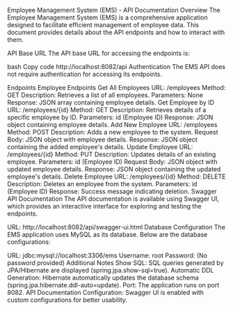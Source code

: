 Employee Management System (EMS) - API Documentation
Overview
The Employee Management System (EMS) is a comprehensive application designed to facilitate efficient management of employee data. This document provides details about the API endpoints and how to interact with them.

API Base URL
The API base URL for accessing the endpoints is:

bash
Copy code
http://localhost:8082/api
Authentication
The EMS API does not require authentication for accessing its endpoints.

Endpoints
Employee Endpoints
Get All Employees
URL: /employees
Method: GET
Description: Retrieves a list of all employees.
Parameters: None
Response: JSON array containing employee details.
Get Employee by ID
URL: /employees/{id}
Method: GET
Description: Retrieves details of a specific employee by ID.
Parameters: id (Employee ID)
Response: JSON object containing employee details.
Add New Employee
URL: /employees
Method: POST
Description: Adds a new employee to the system.
Request Body: JSON object with employee details.
Response: JSON object containing the added employee's details.
Update Employee
URL: /employees/{id}
Method: PUT
Description: Updates details of an existing employee.
Parameters: id (Employee ID)
Request Body: JSON object with updated employee details.
Response: JSON object containing the updated employee's details.
Delete Employee
URL: /employees/{id}
Method: DELETE
Description: Deletes an employee from the system.
Parameters: id (Employee ID)
Response: Success message indicating deletion.
Swagger API Documentation
The API documentation is available using Swagger UI, which provides an interactive interface for exploring and testing the endpoints.

URL: http://localhost:8082/api/swagger-ui.html
Database Configuration
The EMS application uses MySQL as its database. Below are the database configurations:

URL: jdbc:mysql://localhost:3306/ems
Username: root
Password: (No password provided)
Additional Notes
Show SQL: SQL queries generated by JPA/Hibernate are displayed (spring.jpa.show-sql=true).
Automatic DDL Generation: Hibernate automatically updates the database schema (spring.jpa.hibernate.ddl-auto=update).
Port: The application runs on port 8082.
API Documentation Configuration: Swagger UI is enabled with custom configurations for better usability.
